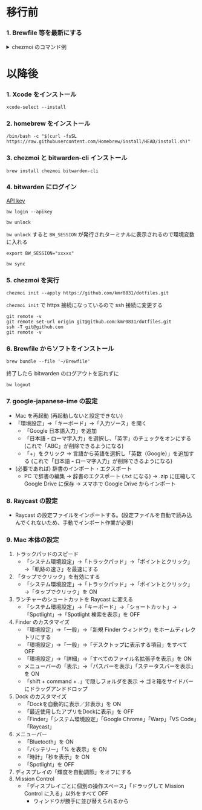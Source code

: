 # 移行前
### 1. Brewfile 等を最新にする

<details>

<summary>chezmoi のコマンド例</summary>

```diff
~  % chezmoi cd
~/.local/share/chezmoi (main) % code .

***VS Code でファイルを直接編集する & commit***

// diff が確認できる
~/.local/share/chezmoi (main) % chezmoi diff
? Master password: [hidden]
diff --git a/Brewfile b/Brewfile
index 35cad64a7b8de69a95dffe4c66ac53e85a51217c..2488f4f4632585f05963c14cbf4a7136ddfccc30 100644
--- a/Brewfile
+++ b/Brewfile
@@ -5,6 +5,8 @@ brew "bitwarden-cli"
 brew "chezmoi"
 brew "git"
 brew "colima"
+brew "docker"
+brew "docker-compose"
 brew "jq"
 brew "yq"
 brew "ghq"

// local にも反映する
~/.local/share/chezmoi +(main) % chezmoi apply

~/.local/share/chezmoi (main) % git push
```

```
// brew でインストールしたものを確認
brew bundle list
```

</details>

# 以降後
### 1. Xcode をインストール
```
xcode-select --install
```
### 2. homebrew をインストール
```
/bin/bash -c "$(curl -fsSL https://raw.githubusercontent.com/Homebrew/install/HEAD/install.sh)"
```
### 3. chezmoi と bitwarden-cli インストール
```
brew install chezmoi bitwarden-cli
```
### 4. bitwarden にログイン
[API key](https://bitwarden.com/ja-jp/help/personal-api-key/)
```
bw login --apikey
```
```
bw unlock
```
`bw unlock` すると `BW_SESSION` が発行されターミナルに表示されるので環境変数に入れる
```
export BW_SESSION="xxxxx"
```
```
bw sync
```
### 5. chezmoi を実行
```
chezmoi init --apply https://github.com/kmr0831/dotfiles.git
```
`chezmoi init` で https 接続になっているので ssh 接続に変更する
```
git remote -v
git remote set-url origin git@github.com:kmr0831/dotfiles.git
ssh -T git@github.com
git remote -v
```
### 6. Brewfile からソフトをインストール
```
brew bundle --file '~/Brewfile'
```

終了したら bitwarden のログアウトを忘れずに
```
bw logout
```
### 7. google-japanese-ime の設定

- Mac を再起動 (再起動しないと設定できない)
- 「環境設定」→「キーボード」→「入力ソース」を開く
  - 「Google 日本語入力」を追加
  - 「日本語 - ローマ字入力」を選択し、「英字」のチェックをオンにする (これで「ABC」が削除できるようになる)
  - 「+」をクリック → 言語から英語を選択し「英数（Google）」を追加する (これで「日本語 - ローマ字入力」が削除できるようになる)
- (必要であれば) 辞書のインポート・エクスポート
  - PC で辞書の編集 → 辞書のエクスポート (.txt になる) → .zip に圧縮して Google Drive に保存 → スマホで Google Drive からインポート

### 8. Raycast の設定

- Raycast の設定ファイルをインポートする。(設定ファイルを自動で読み込んでくれないため、手動でインポート作業が必要)

### 9. Mac 本体の設定

1. トラックパッドのスピード
    - 「システム環境設定」→「トラックパッド」→「ポイントとクリック」→「軌跡の速さ」を最速にする
2. 「タップでクリック」を有効にする
    - 「システム環境設定」→「トラックパッド」→「ポイントとクリック」→「タップでクリック」を ON
3. ランチャーのショートカットを Raycast に変える
    - 「システム環境設定」→「キーボード」→「ショートカット」→「Spotlight」→「Spotlight 検索を表示」を OFF
4. Finder のカスタマイズ
    - 「環境設定」→「一般」→「新規 Finder ウィンドウ」をホームディレクトリにする
    - 「環境設定」→「一般」→「デスクトップに表示する項目」をすべて OFF
    - 「環境設定」→「詳細」→「すべてのファイル名拡張子を表示」を ON
    - メニューバーの「表示」→「パスバーを表示」「ステータスバーを表示」を ON
    - 「shift + command + .」で隠しフォルダを表示 → ゴミ箱をサイドバーにドラッグアンドドロップ
5. Dock のカスタマイズ
    - 「Dockを自動的に表示／非表示」を ON
    - 「最近使用したアプリをDockに表示」を OFF
    - 「Finder」「システム環境設定」「Google Chrome」「Warp」「VS Code」「Raycast」
6. メニューバー
    - 「Bluetooth」を ON
    - 「バッテリー」「% を表示」を ON
    - 「時計」「秒を表示」を ON
    - 「Spotlight」を OFF
7. ディスプレイの「輝度を自動調節」をオフにする
8. Mission Control
    - 「ディスプレイごとに個別の操作スペース」「ドラッグして Mission Control に入る」以外をすべて OFF
      - ウィンドウが勝手に並び替えられるから